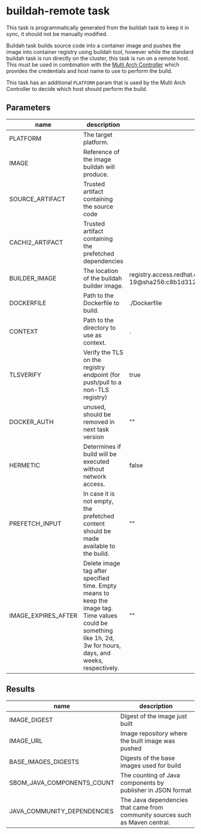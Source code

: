 # buildah-remote task

This task is programmatically generated from the buildah task to keep it in sync, it should not be manually modified.

Buildah task builds source code into a container image and pushes the image into container registry using buildah tool, however while the standard buildah task is run directly on the cluster, this task is run on a remote host. This must be used in combination with the [Multi Arch Controller](https://github.com/redhat-appstudio/multi-arch-controller) which provides the credentials and host name to use to perform the build.

This task has an additional `PLATFORM` param that is used by the Multi Arch Controller to decide which host should perform the build.



## Parameters
| name                | description                                                                                                                                                        |default value|required|
|---------------------|--------------------------------------------------------------------------------------------------------------------------------------------------------------------|---|---|
| PLATFORM            | The target platform.                                                                                                                                               ||true|
| IMAGE               | Reference of the image buildah will produce.                                                                                                                       ||true|
|SOURCE_ARTIFACT      |Trusted artifact containing the source code                                                                                                                         ||true|
|CACHI2_ARTIFACT      |Trusted artifact containing the prefetched dependencies                                                                                                             ||false|
| BUILDER_IMAGE       | The location of the buildah builder image.                                                                                                                         |registry.access.redhat.com/ubi9/buildah:9.0.0-19@sha256:c8b1d312815452964885680fc5bc8d99b3bfe9b6961228c71a09c72ca8e915eb|false|
| DOCKERFILE          | Path to the Dockerfile to build.                                                                                                                                   |./Dockerfile|false|
| CONTEXT             | Path to the directory to use as context.                                                                                                                           |.|false|
| TLSVERIFY           | Verify the TLS on the registry endpoint (for push/pull to a non-TLS registry)                                                                                      |true|false|
| DOCKER_AUTH         | unused, should be removed in next task version                                                                                                                     |""|false|
| HERMETIC            | Determines if build will be executed without network access.                                                                                                       |false|false|
| PREFETCH_INPUT      | In case it is not empty, the prefetched content should be made available to the build.                                                                             |""|false|
| IMAGE_EXPIRES_AFTER | Delete image tag after specified time. Empty means to keep the image tag. Time values could be something like 1h, 2d, 3w for hours, days, and weeks, respectively. |""|false|

## Results
|name|description|
|---|---|
|IMAGE_DIGEST|Digest of the image just built|
|IMAGE_URL|Image repository where the built image was pushed|
|BASE_IMAGES_DIGESTS|Digests of the base images used for build|
|SBOM_JAVA_COMPONENTS_COUNT|The counting of Java components by publisher in JSON format|
|JAVA_COMMUNITY_DEPENDENCIES|The Java dependencies that came from community sources such as Maven central.|
